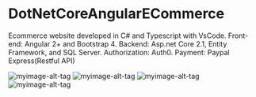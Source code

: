 # DotNetCoreAngularECommerce
Ecommerce website developed in C# and Typescript with VsCode. Front-end: Angular 2+ and Bootstrap 4. Backend: Asp.net Core 2.1, Entity Framework, and SQL Server.  Authorization: Auth0.  Payment: Paypal Express(Restful API)

![myimage-alt-tag](https://s3.amazonaws.com/chrisyou.com/assets/eCommerce-Buy-New.png)
![myimage-alt-tag](https://s3.amazonaws.com/chrisyou.com/assets/eCommerce-Sell.png)
![myimage-alt-tag](https://s3.amazonaws.com/chrisyou.com/assets/eCommerce-Checkout.png)
![myimage-alt-tag](https://s3.amazonaws.com/chrisyou.com/assets/eCommerce-Shopping-Cart.png)
